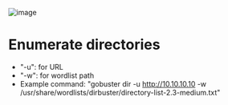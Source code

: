 ![image](https://github.com/ndmch3w/CyberSec/assets/130122471/02d2daf4-0da7-477d-95fa-ab7b166c50e3)


# Enumerate directories
- "-u": for URL
- "-w": for wordlist path
- Example command:
    "gobuster dir -u http://10.10.10.10 -w /usr/share/wordlists/dirbuster/directory-list-2.3-medium.txt"
